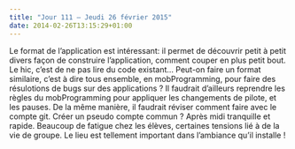 ```yaml
---
title: "Jour 111 — Jeudi 26 février 2015"
date: 2014-02-26T13:15:29+01:00
---
```


Le format de l’application est intéressant: il permet de découvrir petit
à petit divers façon de construire l’application, comment couper en plus
petit bout. Le hic, c’est de ne pas lire du code existant… Peut-on faire
un format similaire, c’est à dire tous ensemble, en mobProgramming, pour
faire des résulotions de bugs sur des applications ? Il faudrait
d’ailleurs reprendre les règles du mobProgramming pour appliquer les
changements de pilote, et les pauses. De la même manière, il faudrait
réviser comment faire avec le compte git. Créer un pseudo compte commun
? Après midi tranquille et rapide. Beaucoup de fatigue chez les élèves,
certaines tensions lié à de la vie de groupe. Le lieu est tellement
important dans l’ambiance qu’il installe !


